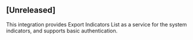 ## [Unreleased]
This integration provides Export Indicators List as a service for the system indicators, and supports basic authentication.
